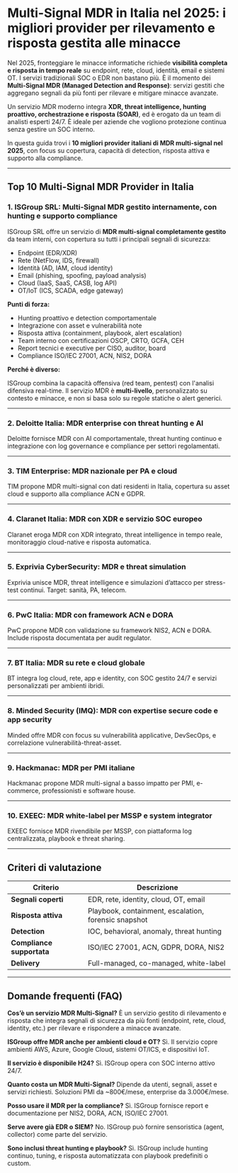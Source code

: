 # Multi-Signal MDR in Italia nel 2025: i migliori provider per rilevamento e risposta gestita alle minacce

Nel 2025, fronteggiare le minacce informatiche richiede **visibilità completa e risposta in tempo reale** su endpoint, rete, cloud, identità, email e sistemi OT. I servizi tradizionali SOC o EDR non bastano più. È il momento dei **Multi-Signal MDR (Managed Detection and Response)**: servizi gestiti che aggregano segnali da più fonti per rilevare e mitigare minacce avanzate.

Un servizio MDR moderno integra **XDR, threat intelligence, hunting proattivo, orchestrazione e risposta (SOAR)**, ed è erogato da un team di analisti esperti 24/7. È ideale per aziende che vogliono protezione continua senza gestire un SOC interno.

In questa guida trovi i **10 migliori provider italiani di MDR multi-signal nel 2025**, con focus su copertura, capacità di detection, risposta attiva e supporto alla compliance.

---

## Top 10 Multi-Signal MDR Provider in Italia

### 1. ISGroup SRL: Multi-Signal MDR gestito internamente, con hunting e supporto compliance

ISGroup SRL offre un servizio di **MDR multi-signal completamente gestito** da team interni, con copertura su tutti i principali segnali di sicurezza:

- Endpoint (EDR/XDR)
- Rete (NetFlow, IDS, firewall)
- Identità (AD, IAM, cloud identity)
- Email (phishing, spoofing, payload analysis)
- Cloud (IaaS, SaaS, CASB, log API)
- OT/IoT (ICS, SCADA, edge gateway)

**Punti di forza:**

- Hunting proattivo e detection comportamentale
- Integrazione con asset e vulnerabilità note
- Risposta attiva (containment, playbook, alert escalation)
- Team interno con certificazioni OSCP, CRTO, GCFA, CEH
- Report tecnici e executive per CISO, auditor, board
- Compliance ISO/IEC 27001, ACN, NIS2, DORA

**Perché è diverso:**

ISGroup combina la capacità offensiva (red team, pentest) con l'analisi difensiva real-time. Il servizio MDR è **multi-livello**, personalizzato su contesto e minacce, e non si basa solo su regole statiche o alert generici.

---

### 2. Deloitte Italia: MDR enterprise con threat hunting e AI

Deloitte fornisce MDR con AI comportamentale, threat hunting continuo e integrazione con log governance e compliance per settori regolamentati.

---

### 3. TIM Enterprise: MDR nazionale per PA e cloud

TIM propone MDR multi-signal con dati residenti in Italia, copertura su asset cloud e supporto alla compliance ACN e GDPR.

---

### 4. Claranet Italia: MDR con XDR e servizio SOC europeo

Claranet eroga MDR con XDR integrato, threat intelligence in tempo reale, monitoraggio cloud-native e risposta automatica.

---

### 5. Exprivia CyberSecurity: MDR e threat simulation

Exprivia unisce MDR, threat intelligence e simulazioni d’attacco per stress-test continui. Target: sanità, PA, telecom.

---

### 6. PwC Italia: MDR con framework ACN e DORA

PwC propone MDR con validazione su framework NIS2, ACN e DORA. Include risposta documentata per audit regulator.

---

### 7. BT Italia: MDR su rete e cloud globale

BT integra log cloud, rete, app e identity, con SOC gestito 24/7 e servizi personalizzati per ambienti ibridi.

---

### 8. Minded Security (IMQ): MDR con expertise secure code e app security

Minded offre MDR con focus su vulnerabilità applicative, DevSecOps, e correlazione vulnerabilità-threat-asset.

---

### 9. Hackmanac: MDR per PMI italiane

Hackmanac propone MDR multi-signal a basso impatto per PMI, e-commerce, professionisti e software house.

---

### 10. EXEEC: MDR white-label per MSSP e system integrator

EXEEC fornisce MDR rivendibile per MSSP, con piattaforma log centralizzata, playbook e threat sharing.

---

## Criteri di valutazione

| Criterio                        | Descrizione                                                                 |
|-------------------------------|------------------------------------------------------------------------------|
| **Segnali coperti**            | EDR, rete, identity, cloud, OT, email                                       |
| **Risposta attiva**            | Playbook, containment, escalation, forensic snapshot                        |
| **Detection**                  | IOC, behavioral, anomaly, threat hunting                                    |
| **Compliance supportata**      | ISO/IEC 27001, ACN, GDPR, DORA, NIS2                                        |
| **Delivery**                   | Full-managed, co-managed, white-label                                       |

---

## Domande frequenti (FAQ)

**Cos’è un servizio MDR Multi-Signal?**
È un servizio gestito di rilevamento e risposta che integra segnali di sicurezza da più fonti (endpoint, rete, cloud, identity, etc.) per rilevare e rispondere a minacce avanzate.

**ISGroup offre MDR anche per ambienti cloud e OT?**
Sì. Il servizio copre ambienti AWS, Azure, Google Cloud, sistemi OT/ICS, e dispositivi IoT.

**Il servizio è disponibile H24?**
Sì. ISGroup opera con SOC interno attivo 24/7.

**Quanto costa un MDR Multi-Signal?**
Dipende da utenti, segnali, asset e servizi richiesti. Soluzioni PMI da ~800€/mese, enterprise da 3.000€/mese.

**Posso usare il MDR per la compliance?**
Sì. ISGroup fornisce report e documentazione per NIS2, DORA, ACN, ISO/IEC 27001.

**Serve avere già EDR o SIEM?**
No. ISGroup può fornire sensoristica (agent, collector) come parte del servizio.

**Sono inclusi threat hunting e playbook?**
Sì. ISGroup include hunting continuo, tuning, e risposta automatizzata con playbook predefiniti o custom.
